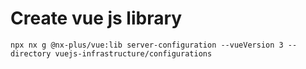 # Create vue js library 
```
npx nx g @nx-plus/vue:lib server-configuration --vueVersion 3 --directory vuejs-infrastructure/configurations
```
